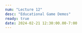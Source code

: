 ```yaml
---
num: "Lecture 12"
desc: "Educational Game Demos"
ready: true
date: 2024-02-21 12:30:00.00-7:00
---
```

